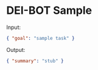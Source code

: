 # DEI-BOT Sample

Input:

```json
{ "goal": "sample task" }
```

Output:

```json
{ "summary": "stub" }
```
